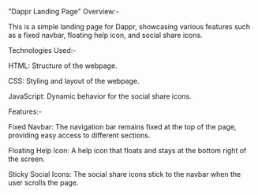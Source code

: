 "Dappr Landing Page"
Overview:-

This is a simple landing page for Dappr, showcasing various features such as a fixed navbar, floating help icon, and social share icons.

Technologies Used:-

HTML: Structure of the webpage.

CSS: Styling and layout of the webpage.

JavaScript: Dynamic behavior for the social share icons.

Features:-

Fixed Navbar: The navigation bar remains fixed at the top of the page, providing easy access to different sections.

Floating Help Icon: A help icon that floats and stays at the bottom right of the screen.

Sticky Social Icons: The social share icons stick to the navbar when the user scrolls the page.
